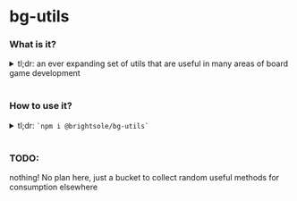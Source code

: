 # bg-utils

### What is it?
<details>
  <summary>
    tl;dr: an ever expanding set of utils that are useful in many areas of board game development
  </summary>
  <br />

  | Method | Props | Description |
  | :---------------: | :--------------- | :--------------- |
  | shuffle | ([any]) | Randomly shuffles an array of inputs of any type, *very* random |
  | selectUniqueRandoms |  | Non-repeatingly selects any number of elements, randomly from an array |
  |  | arrayToSelectFrom | the array of items to randomly pick from |
  |  | numberToSelect | the number of random selections to make |
  | selectUniqueIndices |  | Non-repeatingly selects a number of numbers from 0 to max index |
  |  | numberToSelect | the number of indices to return in an array |
  |  | max | the highest number that can be returned |

</details>
<br/>

### How to use it?
<details>
  <summary>
    tl;dr: <TODO><code>`npm i @brightsole/bg-utils`</code>
  </summary>
  <br />

  import it, and start using it!

</details>
<br/>

### TODO:
nothing! No plan here, just a bucket to collect random useful methods for consumption elsewhere
